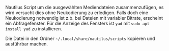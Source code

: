 Nautilus Script um die ausgewählten Mediendateien zusammenzufügen, es wird versucht dies ohne Neukodierung zu erledigen. Falls doch eine Neukodierung notwendig ist z.b. bei Dateien mit variabler Bitrate, erscheint ein Abfragefenster. Für die Anzeige des Fensters ist <code>yad</code> mit <code>sudo apt install yad</code> zu installieren.

Die Datei in den Ordner <code>~/.local/share/nautilus/scripts</code> kopieren und ausführbar machen.
